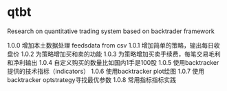 # qtbt
Research on quantitative trading system based on backtrader framework

1.0.0 增加本土数据处理 feedsdata from csv
1.0.1 增加简单的策略，输出每日收盘价
1.0.2 为策略增加买和卖的功能
1.0.3 为策略增加买卖手续费，每笔交易毛利和净利输出
1.0.4 自定义购买的数量比如国内1手是100股
1.0.5 使用backtracker提供的技术指标（indicators）
1.0.6 使用backtracker plot绘图
1.0.7 使用backtracker optstrategy寻找最优参数
1.0.8 常用指标指标实践
